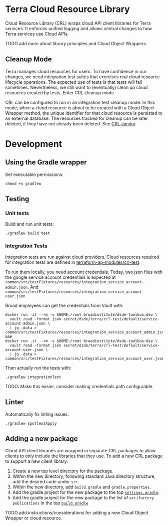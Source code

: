 # Terra Cloud Resource Library

Cloud Resource Library (CRL) wraps cloud API client libraries for Terra services. It enforces unified logging and
allows central changes to how Terra services use Cloud APIs.

TODO add more about library principles and Cloud Object Wrappers.

## Cleanup Mode
Terra manages cloud resources for users. To have confidence in our changes, we need integration test suites that
exercises real cloud resource lifecycle operations. The expected use of tests is that tests will fail sometimes.
Nevertheless, we still want to (eventually) clean up cloud resources created by tests. Enter CRL cleanup mode.

CRL can be configured to run in an integration test cleanup mode. In this mode, when a cloud resource is about to be
created with a Cloud Object Wrapper method, the unique identifier for that cloud resource is persisted to an external
database. The resources tracked for cleanup can be later deleted, if they have not already been deleted. See
[CRL Janitor](https://github.com/DataBiosphere/crl-janitor).

# Development

## Using the Gradle wrapper
Set executable permissions:
```
chmod +x gradlew
```

## Testing

### Unit tests
Build and run unit tests:
```
./gradlew build test
```

### Integration Tests
Integration tests are run against cloud providers. Cloud resources required for integration tests are defined in
[terraform-ap-modules/crl-test](https://github.com/broadinstitute/terraform-ap-modules/tree/master/crl-test).

To run them locally, you need account credentials. Today, two json files with the google service account credentials
is expected at `common/src/testFixtures/resources/integration_service_account-admin.json`. 
And `common/src/testFixtures/resources/integration_service_account-user.json` 

Broad employees can get the credentials from Vault with:
```
docker run -it --rm -v $HOME:/root broadinstitute/dsde-toolbox:dev \
  vault read -format json secret/dsde/terra/crl-test/default/service-account-admin.json \
  | jq .data > common/src/testFixtures/resources/integration_service_account_admin.json &&#
docker run -it --rm -v $HOME:/root broadinstitute/dsde-toolbox:dev \
  vault read -format json secret/dsde/terra/crl-test/default/service-account-user.json \
  | jq .data > common/src/testFixtures/resources/integration_service_account_user.json
```
Then actually run the tests with:
```
./gradlew integrationTest
```

TODO: Make this easier, consider making credentials path configurable.

## Linter
Automatically fix linting issues:
```
./gradlew spotlessApply
```

## Adding a new package
Cloud API client libraries are wrapped in separate CRL packages to allow clients to only include the libraries that they
use. To add a new CRL package to support a new client library:

1. Create a new top level directory for the package.
2. Within the new directory, following standard Java directory structure, add the desired code under `src`.
3. Within the new directory, add `build.gradle` and `gradle.properties`.
4. Add the gradle project for the new package to the top [`settings.gradle`](settings.gradle).
5. Add the gradle project for the new package to the list of `artifactory` `publications` in the top
[`build.gradle`](build.gradle)

TODO add instructions/considerations for adding a new Cloud Object Wrapper or cloud resource.

